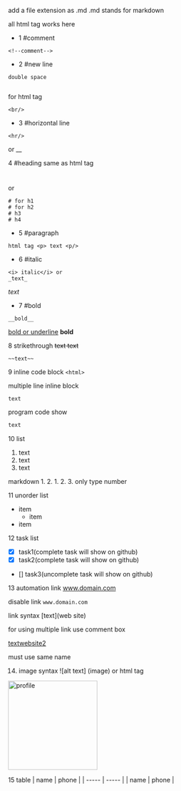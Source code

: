 add a file extension as .md
.md stands for markdown

all html tag works here

- 1 #comment
```
<!--comment-->
```  
- 2 #new line
```
double space 
  
```
for html tag 
```
<br/>  
```
  
- 3 #horizontal line
```
<hr/> 
```
or 
__

4 #heading 
same as html tag <h1> </h2>  or
```
# for h1
# for h2
# h3
# h4
```
  
- 5 #paragraph
```
html tag <p> text <p/>
```
  
- 6 #italic
```
<i> italic</i> or 
_text_
```
_text_

- 7 #bold
```
__bold__
```
<u> bold or underline</u>
__bold__

8 strikethrough
<del> text </del>
~~text~~ 
```
~~text~~ 
```
  
9 inline code block
`<html>`

multiple line inline block
```
text
```
  
program code show
```html (program name) also type css
text
```
  
10 list
<ol>
	<li>text</li><li>text</li><li>text</li>
</ol>

markdown 
1.
2. 
	1.
	2.
3. 
only type number

11 unorder list
- item 
	-   item
- item

12 task list
- [x] task1(complete task will show on github)
- [x] task2(complete task will show on github)
- [] task3(uncomplete task will show on github)


13 automation link
www.domain.com

disable link
`www.domain.com`

link syntax
[text](web site) 

for using multiple link use comment box

[text][website1][website2]
<!--all link here-->
[website1]: www.domain1.com
[website2]: www.domain2.com

must use same name

14. image syntax
![alt text] (image)
or html tag
<img src="link" width="200" title="profile" />

15 table
| name | phone |
| ----- | ----- |
| name | phone |
